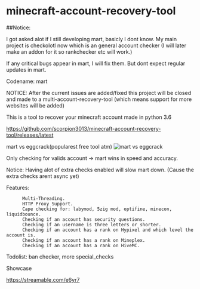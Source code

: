# minecraft-account-recovery-tool

##Notice:

I got asked alot if I still developing mart, basicly I dont know. My main project is checkolotl now which is an general account checker (I will later make an addon for it so rankchecker etc will work.)

If any critical bugs appear in mart, I will fix them. But dont expect regular updates in mart.



Codename: mart

NOTICE: After the current issues are added/fixed this project will be closed and made to a multi-account-recovery-tool (which means support for more websites will be added)

This is a tool to recover your minecraft account made in python 3.6


https://github.com/scorpion3013/minecraft-account-recovery-tool/releases/latest


mart vs eggcrack(popularest free tool atm) 
![mart vs eggcrack](https://axolotl.club/6rUP3L93.png?key=XZDF3L9Rkh0AbN)

Only checking for valids account -> mart wins in speed and accuracy.

Notice: Having alot of extra checks enabled will slow mart down. (Cause the extra checks arent async yet)


Features: 

          Multi-Threading.
          HTTP Proxy Support.
          Cape checking for: labymod, 5zig mod, optifine, minecon, liquidbounce.
          Checking if an account has security questions.
          Checking if an username is three letters or shorter.
          Checking if an account has a rank on Hypixel and which level the account is.
          Checking if an account has a rank on Mineplex.
          Checking if an account has a rank on HiveMC.
        

Todolist: ban checker, more special_checks

Showcase

https://streamable.com/e6yr7
